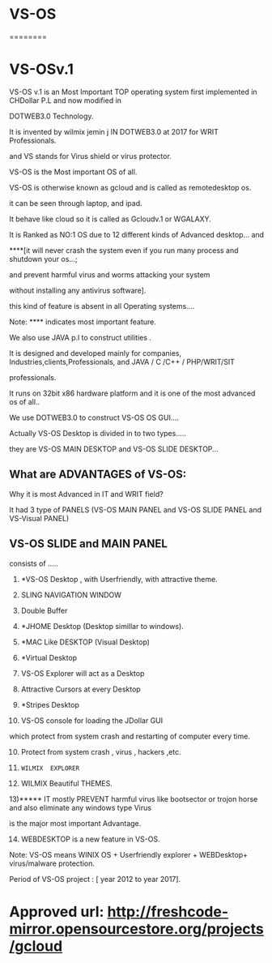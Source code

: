 # VS-OS
========
  
VS-OSv.1
=========

VS-OS v.1  is  an  Most Important  TOP operating  system  first  implemented  in  CHDollar P.L  and   now  modified in

DOTWEB3.0  Technology.

It is invented by wilmix jemin j  IN  DOTWEB3.0  at 2017 for WRIT Professionals.

and  VS  stands   for  Virus shield or virus  protector.

VS-OS  is   the  Most  important  OS of all.

VS-OS   is  otherwise  known  as   gcloud  and  is  called  as   remotedesktop os.

it  can  be  seen  through  laptop,  and ipad.

It  behave like  cloud  so   it  is  called  as  Gcloudv.1  or  WGALAXY.


It   is Ranked as  NO:1  OS   due to  12  different  kinds  of Advanced desktop...  and


****[it  will never   crash   the  system even if  you  run  many process  and  shutdown  your  os...;

and  prevent  harmful virus  and  worms  attacking  your  system 

without   installing  any antivirus  software].

this kind of feature   is  absent  in all  Operating systems....


Note:  ****  indicates  most  important feature.

We  also    use  JAVA p.l    to construct  utilities .

It  is  designed  and  developed  mainly  for   companies, Industries,clients,Professionals,  and  JAVA / C /C++ / PHP/WRIT/SIT  

professionals.

It  runs  on   32bit x86   hardware  platform  and  it  is    one  of  the  most  advanced os  of  all..

We  use  DOTWEB3.0   to  construct  VS-OS OS  GUI....


Actually  VS-OS  Desktop    is  divided  in  to    two   types.....

they  are   VS-OS MAIN DESKTOP  and  VS-OS SLIDE  DESKTOP...


What  are  ADVANTAGES of  VS-OS:
-------------------------------

Why it is most Advanced in IT and  WRIT field?

It had 3 type of PANELS (VS-OS MAIN PANEL  and  VS-OS SLIDE  PANEL and  VS-Visual PANEL)


VS-OS  SLIDE and  MAIN PANEL
--------------------------------
consists  of   .....

1) *VS-OS Desktop ,  with  Userfriendly,  with   attractive  theme.

2) SLING NAVIGATION WINDOW  

3)  Double Buffer  

3) *JHOME Desktop (Desktop  simillar  to windows).

4)  *MAC Like  DESKTOP (Visual Desktop)

5) *Virtual Desktop

6) VS-OS Explorer will act as a Desktop

7) Attractive Cursors at every Desktop 

8) *Stripes  Desktop

9) VS-OS console for loading the JDollar GUI

which protect from system crash and restarting of computer every time.


10)   Protect  from  system   crash    ,  virus  , hackers  ,etc.

11)     WILMIX  EXPLORER

12)  WILMIX Beautiful THEMES.

13)***** IT  mostly  PREVENT harmful  virus like  bootsector  or  trojon horse  and  also  eliminate any  windows  type  Virus

is  the  major   most  important  Advantage.

14) WEBDESKTOP  is  a  new feature  in  VS-OS.

Note: VS-OS  means  WINIX OS +  Userfriendly  explorer  +  WEBDesktop+ virus/malware protection.





Period  of VS-OS  project  :  [  year   2012  to   year  2017].


Approved url: http://freshcode-mirror.opensourcestore.org/projects/gcloud
============

